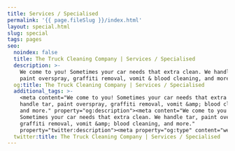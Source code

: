 ```yaml
---
title: Services / Specialised
permalink: '{{ page.fileSlug }}/index.html'
layout: special.html
slug: special
tags: pages
seo:
  noindex: false
  title: The Truck Cleaning Company | Services / Specialised
  description: >-
    We come to you! Sometimes your car needs that extra clean. We handle tar,
    paint overspray, graffiti removal, vomit & blood cleaning, and more.
  og:title: The Truck Cleaning Company | Services / Specialised
  additional_tags: >-
    <meta content="We come to you! Sometimes your car needs that extra clean. We
    handle tar, paint overspray, graffiti removal, vomit &amp; blood cleaning,
    and more." property="og:description"><meta content="We come to you!
    Sometimes your car needs that extra clean. We handle tar, paint overspray,
    graffiti removal, vomit &amp; blood cleaning, and more."
    property="twitter:description"><meta property="og:type" content="website">
  twitter:title: The Truck Cleaning Company | Services / Specialised
---
```



